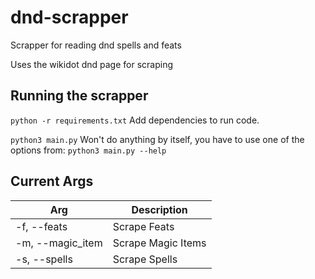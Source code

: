 # dnd-scrapper
Scrapper for reading dnd spells and feats

Uses the wikidot dnd page for scraping

## Running the scrapper
`python -r requirements.txt`
Add dependencies to run code.

`python3 main.py`
Won't do anything by itself, you have to use one of the options from:
`python3 main.py --help`

## Current Args
| Arg               | Description       |
| -------------     | -------------     |
| -f, --feats       | Scrape Feats      |
| -m, --magic_item  | Scrape Magic Items|
| -s, --spells      | Scrape Spells     |
